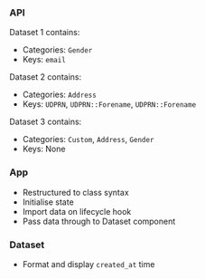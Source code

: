 ### API

Dataset 1 contains:
  - Categories: `Gender`
  - Keys: `email`

Dataset 2 contains:
  - Categories: `Address`
  - Keys: `UDPRN`, `UDPRN::Forename`, `UDPRN::Forename`

Dataset 3 contains:
  - Categories: `Custom`, `Address`, `Gender`
  - Keys: None


### App

- Restructured to class syntax
- Initialise state
- Import data on lifecycle hook
- Pass data through to Dataset component


### Dataset

- Format and display `created_at` time